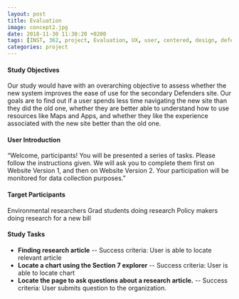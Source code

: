 ```yaml
---
layout: post
title: Evaluation
image: concept2.jpg
date: 2018-11-30 11:30:20 +0200
tags: [INST, 362, project, Evaluation, UX, user, centered, design, defenders, wildlife]
categories: project
---
```



#### Study Objectives
Our study would have with an overarching objective to assess whether the new system improves the ease of use for the secondary Defenders site. Our goals are to find out if a user spends less time navigating the new site than they did the old one, whether they are better able to understand how to use resources like Maps and Apps, and whether they like the experience associated with the new site better than the old one.

#### User Introduction
“Welcome, participants! You will be presented a series of tasks. Please follow the instructions given. We will ask you to complete them first on Website Version 1, and then on Website Version 2. Your participation will be monitored for data collection purposes.”

#### Target Participants
Environmental researchers
Grad students doing research
Policy makers doing research for a new bill	

#### Study Tasks
- **Finding  research article**
-- Success criteria: User is able to locate relevant article
- **Locate a chart using the Section 7 explorer**
-- Success criteria: User is able to locate chart
- **Locate the page to ask questions about a research article.**
-- Success criteria: User submits question to the organization.
